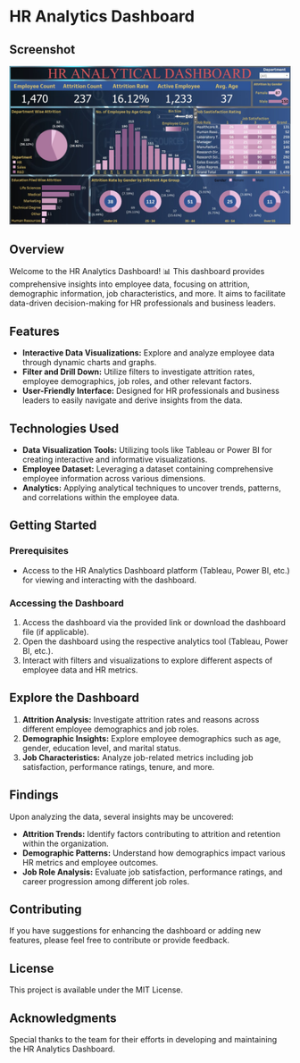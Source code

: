 # HR Analytics Dashboard

## Screenshot

![HR Analytics Dashboard](HR_DashBoard.jpg)

## Overview

Welcome to the HR Analytics Dashboard! 📊 This dashboard provides comprehensive insights into employee data, focusing on attrition, demographic information, job characteristics, and more. It aims to facilitate data-driven decision-making for HR professionals and business leaders.

## Features

- **Interactive Data Visualizations:** Explore and analyze employee data through dynamic charts and graphs.
- **Filter and Drill Down:** Utilize filters to investigate attrition rates, employee demographics, job roles, and other relevant factors.
- **User-Friendly Interface:** Designed for HR professionals and business leaders to easily navigate and derive insights from the data.

## Technologies Used

- **Data Visualization Tools:** Utilizing tools like Tableau or Power BI for creating interactive and informative visualizations.
- **Employee Dataset:** Leveraging a dataset containing comprehensive employee information across various dimensions.
- **Analytics:** Applying analytical techniques to uncover trends, patterns, and correlations within the employee data.

## Getting Started

### Prerequisites

- Access to the HR Analytics Dashboard platform (Tableau, Power BI, etc.) for viewing and interacting with the dashboard.

### Accessing the Dashboard

1. Access the dashboard via the provided link or download the dashboard file (if applicable).
2. Open the dashboard using the respective analytics tool (Tableau, Power BI, etc.).
3. Interact with filters and visualizations to explore different aspects of employee data and HR metrics.

## Explore the Dashboard

1. **Attrition Analysis:** Investigate attrition rates and reasons across different employee demographics and job roles.
2. **Demographic Insights:** Explore employee demographics such as age, gender, education level, and marital status.
3. **Job Characteristics:** Analyze job-related metrics including job satisfaction, performance ratings, tenure, and more.

## Findings

Upon analyzing the data, several insights may be uncovered:

- **Attrition Trends:** Identify factors contributing to attrition and retention within the organization.
- **Demographic Patterns:** Understand how demographics impact various HR metrics and employee outcomes.
- **Job Role Analysis:** Evaluate job satisfaction, performance ratings, and career progression among different job roles.

## Contributing

If you have suggestions for enhancing the dashboard or adding new features, please feel free to contribute or provide feedback.

## License

This project is available under the MIT License.

## Acknowledgments

Special thanks to the team for their efforts in developing and maintaining the HR Analytics Dashboard.
